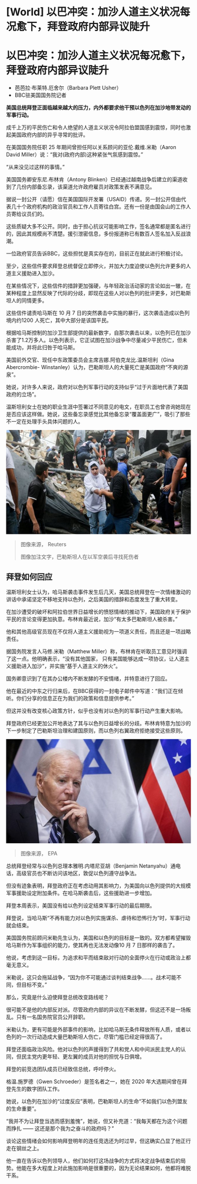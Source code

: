 # [World] 以巴冲突：加沙人道主义状况每况愈下，拜登政府内部异议陡升

#  以巴冲突：加沙人道主义状况每况愈下，拜登政府内部异议陡升

  * 芭芭拉·布莱特.厄舍尔（Barbara Plett Usher） 
  * BBC驻美国国务院记者 



**美国总统拜登正面临越来越大的压力，内外都要求他干预以色列在加沙地带发动的军事行动。**

成千上万的平民伤亡和令人绝望的人道主义状况令阿拉伯盟国感到震惊，同时也激起美国政府内部的异乎寻常的批评。

在美国国务院任职 25 年期间曾担任阿以关系顾问的亚伦.戴维.米勒（Aaron David Miller）说：“我对(政府内部)这种紧张气氛感到震惊。”

“从来没见过这样的事情。”

美国国务卿安东尼.布林肯（Antony Blinken）已经通过越南战争后建立的渠道收到了几份内部备忘录，该渠道允许政府雇员对政策发表不满意见。

据说一封公开（请愿）信在美国国际开发署（USAID）传递。另一封公开信由代表几十个政府机构的政治官员和工作人员寄往白宫。还有一份是由国会山的工作人员寄给议员们的。

这些质疑大多不公开。同时，由于担心抗议可能影响工作，签名通常都是匿名进行的，因此其规模尚不清楚。援引泄密信息，多份报道称已有数百人签名加入反战浪潮。

一位政府官员告诉BBC，这些担忧是真实存在的，目前正在就此进行积极讨论。

至少，这些信件要求拜登总统督促立即停火，并加大力度迫使以色列允许更多的人道主义援助进入加沙。

在某些情况下，这些信件的措辞更加强硬，与年轻政治活动家的言论如出一辙，在某种程度上显然反映了代际的分歧，即现在这些人对以色列的批评更多，对巴勒斯坦人的同情更多。

这些信件谴责哈马斯在 10 月 7 日的突然袭击中实施的暴行，这次袭击造成以色列境内约1200 人死亡，其中大部分是该国平民。

根据哈马斯控制的加沙卫生部提供的最新数字，自那次袭击以来，以色列已在加沙杀害了1.2万多人。以色列表示，它正试图在加沙战争中尽量减少平民伤亡，但未能成功，并将此归咎于哈马斯。

美国前外交官、现任中东政策委员会主席吉娜.阿伯克龙比.温斯坦利（Gina Abercrombie- Winstanley）认为，巴勒斯坦人的大量死亡是美国政府“不爽的源泉”。

她说，对许多人来说，政府对以色列军事行动的支持似乎“过于片面地代表了美国政府的立场”。

温斯坦利女士在她的职业生涯中签署过不同意见的电文，在职员工也曾咨询她现在是否应该这样做。她说，这些备忘录感觉比其他备忘录“覆盖面更广”，吸引了那些不一定在处理手头具体问题的人。

![空袭后，一名加沙女孩被从废墟中救出。](_131711497_755da67ddf4c350cdb1acb63a2aaec388f4a4d59.jpg)

> 图像来源，  Reuters
>
> 图像加注文字，巴勒斯坦人在以军空袭后寻找死伤者

##  拜登如何回应

温斯坦利女士认为，哈马斯袭击事件发生后几天，美国总统拜登在一次情绪激动的讲话中承诺坚定不移地支持以色列，之后美国的措辞和态度发生了重大转变。

在加沙遭受的破坏和阿拉伯世界日益增长的愤怒情绪的推动下，美国政府关于保护平民的言论变得更加执意。布林肯最近说，加沙“有太多巴勒斯坦人被杀害。”

他和其他高级官员现在不仅将人道主义援助视为一项道义责任，而且还是一项战略责任。

据国务院发言人马修.米勒（Matthew Miller）称，布林肯在听取员工意见时强调了这一点。他明确表示，“没有其他国家， 只有美国能够达成一项协议，让人道主义援助进入加沙”，并实施“基于人道主义的休火”。

国务卿意识到了在其办公楼内不断发酵的不安情绪，并特意进行了回应。

他在最近的中东之行归来后，在BBC获得的一封电子邮件中写道：“我们正在倾听。你们分享的信息正在为我们的政策和信息提供参考。”

但这并没有改变核心政策方针，似乎也没有对以色列的军事行动产生重大影响。

拜登政府已经更加公开地表达了其与以色列日益增长的分歧。布林肯特意为加沙的下一步制定了巴勒斯坦治理和建国原则，而以色列右翼政府拒绝接受这些原则。

![Joe Biden](_131471157_d586fb987728e416499cb56a04ab94f545a7ba450_463_3002_16892000x1125.jpg)

> 图像来源，  EPA

总统拜登经常与以色列总理本雅明.内塔尼亚胡（Benjamin Netanyahu）通电话，高级官员也不断访问该地区，敦促以色列遵守战争法。

但没有迹象表明，拜登政府正在考虑动用其影响力，为美国向以色列提供的大规模军事援助设定附加条件。在哈马斯袭击后，这些援助进一步增加。

拜登本周表示，美国没有给以色列设定结束军事行动的最后期限。

拜登说，当哈马斯“不再有能力对以色列实施谋杀、虐待和恐怖行为”时，军事行动就会结束。

美国国务院前顾问米勒先生认为，美国和以色列的目标是一致的。双方都希望摧毁哈马斯作为军事组织的能力，使其再也无法发动像10 月 7 日那样的袭击了。

他说，考虑到这一目标，为追求和平而结束敌对行动的全面停火在行动或政治上都毫无意义。

米勒说，这只会拖延战争，“因为你不可能通过谈判结束战争......。战术可能不同，但目标不变。”

那么，究竟是什么迫使拜登总统改变路线呢？

很可能不是他的内部反对派。尽管政府内部的异议在不断发酵，但这还不是一场叛乱。只有一名国务院官员公开辞职。

米勒认为，更有可能是外部事件的影响，比如哈马斯无条件释放所有人质，或者以色列的一次行动造成大量巴勒斯坦人伤亡，尽管门槛已经定得很高了。

拜登还面临政治风险。他对以色列的声援得到了共和党人和中间派民主党人的认同，但民主党内更年轻、更左翼的成员对他的担忧与日俱增。

拜登的前竞选团队成员已经致信总统，呼吁停火。

格温.施罗德（Gwen Schroeder）是签名者之一，她在 2020 年大选期间曾在拜登先生的数字团队工作。

她说，以色列在加沙的“过度反应”表明，巴勒斯坦人的生命“不如我们以色列盟友的生命重要”。

“我并不为让拜登当选而感到羞愧”，她说，但又补充道：“我每天都在为这个问题而挣扎 —— 这还是那个我为之奋斗的政府吗？”

谈论这些情绪会如何影响拜登明年的连任竞选还为时过早，但这确实凸显了他正行走在钢丝之上。

他一直在告诉以色列领导人，他们如何打这场战争的方式将决定战争结束后的局势。他能在多大程度上对此施加影响是很重要的，因为无论结果如何，他都将难脱干系。


